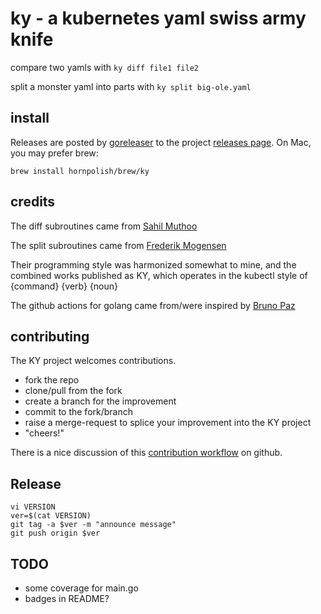 
# ky - a kubernetes yaml swiss army knife

compare two yamls with `ky diff file1 file2`

split a monster yaml into parts with `ky split big-ole.yaml`

## install

Releases are posted by [goreleaser](https://goreleaser.com/) to the project [releases page](https://github.com/hornpolish/ky/releases). On Mac, you may prefer brew:

```lang=bash
brew install hornpolish/brew/ky
```

## credits

The diff subroutines came from [Sahil Muthoo](https://github.com/sahilm/yamldiff)

The split subroutines came from [Frederik Mogensen](https://github.com/mogensen/kubernetes-split-yaml)

Their programming style was harmonized somewhat to mine, and the combined works published as KY, which operates in the kubectl style of {command} {verb} {noun}

The github actions for golang came from/were inspired by [Bruno Paz](https://dev.to/brpaz/building-a-basic-ci-cd-pipeline-for-a-golang-application-using-github-actions-icj)

## contributing

The KY project welcomes contributions.  

* fork the repo
* clone/pull from the fork
* create a branch for the improvement
* commit to the fork/branch
* raise a merge-request to splice your improvement into the KY project
* "cheers!"

There is a nice discussion of this [contribution workflow](https://github.com/freeCodeCamp/how-to-contribute-to-open-source/blob/master/CONTRIBUTING.md) on github.


## Release
```lang=bash
vi VERSION
ver=$(cat VERSION)
git tag -a $ver -m "announce message"
git push origin $ver
```

## TODO
* some coverage for main.go
* badges in README?
